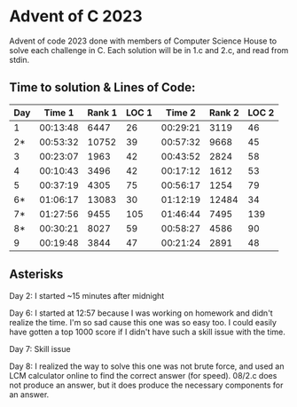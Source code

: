 # Advent of C 2023

Advent of code 2023 done with members of Computer Science House to solve each
challenge in C. Each solution will be in 1.c and 2.c, and read from stdin.

## Time to solution & Lines of Code:

| Day | Time 1   | Rank 1 | LOC 1 | Time 2   | Rank 2 | LOC 2 |
|-----|----------|--------|-------|----------|--------|-------|
| 1   | 00:13:48 | 6447   | 26    | 00:29:21 | 3119   | 46    |
| 2*  | 00:53:32 | 10752  | 39    | 00:57:32 | 9668   | 45    |
| 3   | 00:23:07 | 1963   | 42    | 00:43:52 | 2824   | 58    |
| 4   | 00:10:43 | 3496   | 42    | 00:17:12 | 1612   | 53    |
| 5   | 00:37:19 | 4305   | 75    | 00:56:17 | 1254   | 79    |
| 6*  | 01:06:17 | 13083  | 30    | 01:12:19 | 12484  | 34    |
| 7*  | 01:27:56 | 9455   | 105   | 01:46:44 | 7495   | 139   |
| 8*  | 00:30:21 | 8027   | 59    | 00:58:27 | 4586   | 90    |
| 9   | 00:19:48 | 3844   | 47    | 00:21:24 | 2891   | 48    |

## Asterisks

Day 2: I started ~15 minutes after midnight

Day 6: I started at 12:57 because I was working on homework and didn't realize the time.
I'm so sad cause this one was so easy too. I could easily have gotten a top 1000 score
if I didn't have such a skill issue with the time.

Day 7: Skill issue

Day 8: I realized the way to solve this one was not brute force, and used an LCM
calculator online to find the correct answer (for speed). 08/2.c does not produce 
an answer, but it does produce the necessary components for an answer.


